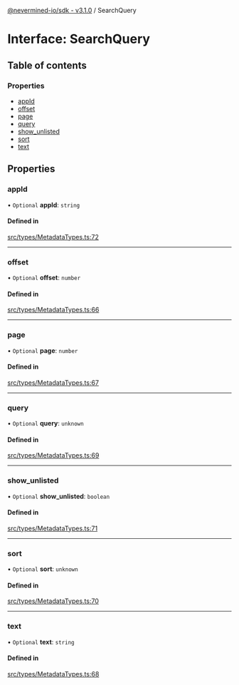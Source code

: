 [@nevermined-io/sdk - v3.1.0](../code-reference.md) / SearchQuery

# Interface: SearchQuery

## Table of contents

### Properties

- [appId](SearchQuery.md#appid)
- [offset](SearchQuery.md#offset)
- [page](SearchQuery.md#page)
- [query](SearchQuery.md#query)
- [show_unlisted](SearchQuery.md#show_unlisted)
- [sort](SearchQuery.md#sort)
- [text](SearchQuery.md#text)

## Properties

### appId

• `Optional` **appId**: `string`

#### Defined in

[src/types/MetadataTypes.ts:72](https://github.com/nevermined-io/sdk-js/blob/613e61d8e011d30fd229ab508635ef7f04ad97cb/src/types/MetadataTypes.ts#L72)

---

### offset

• `Optional` **offset**: `number`

#### Defined in

[src/types/MetadataTypes.ts:66](https://github.com/nevermined-io/sdk-js/blob/613e61d8e011d30fd229ab508635ef7f04ad97cb/src/types/MetadataTypes.ts#L66)

---

### page

• `Optional` **page**: `number`

#### Defined in

[src/types/MetadataTypes.ts:67](https://github.com/nevermined-io/sdk-js/blob/613e61d8e011d30fd229ab508635ef7f04ad97cb/src/types/MetadataTypes.ts#L67)

---

### query

• `Optional` **query**: `unknown`

#### Defined in

[src/types/MetadataTypes.ts:69](https://github.com/nevermined-io/sdk-js/blob/613e61d8e011d30fd229ab508635ef7f04ad97cb/src/types/MetadataTypes.ts#L69)

---

### show_unlisted

• `Optional` **show_unlisted**: `boolean`

#### Defined in

[src/types/MetadataTypes.ts:71](https://github.com/nevermined-io/sdk-js/blob/613e61d8e011d30fd229ab508635ef7f04ad97cb/src/types/MetadataTypes.ts#L71)

---

### sort

• `Optional` **sort**: `unknown`

#### Defined in

[src/types/MetadataTypes.ts:70](https://github.com/nevermined-io/sdk-js/blob/613e61d8e011d30fd229ab508635ef7f04ad97cb/src/types/MetadataTypes.ts#L70)

---

### text

• `Optional` **text**: `string`

#### Defined in

[src/types/MetadataTypes.ts:68](https://github.com/nevermined-io/sdk-js/blob/613e61d8e011d30fd229ab508635ef7f04ad97cb/src/types/MetadataTypes.ts#L68)
